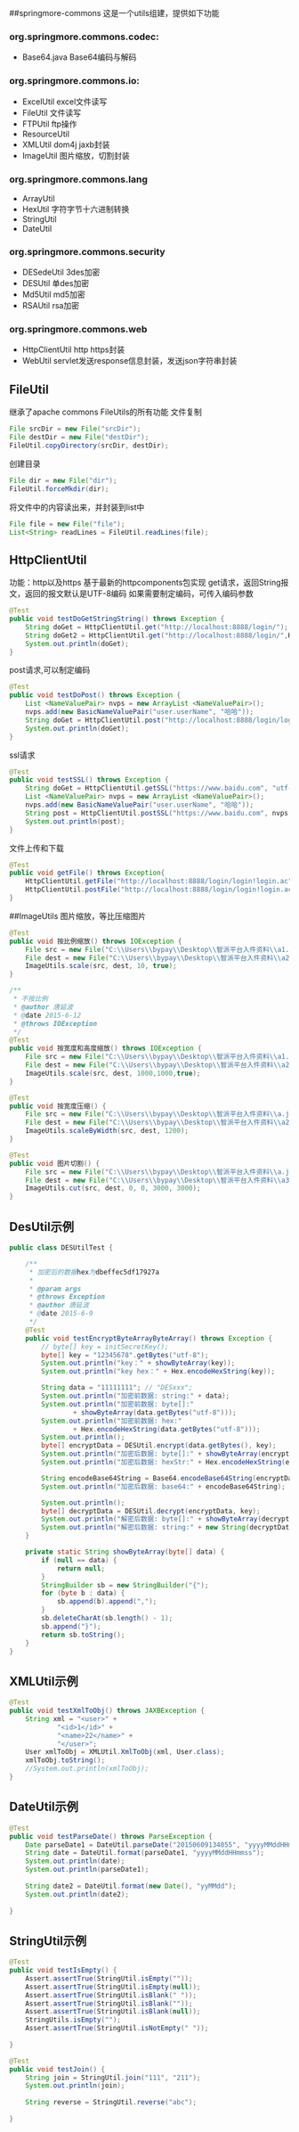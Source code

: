 ##springmore-commons
这是一个utils组建，提供如下功能
### org.springmore.commons.codec:
* Base64.java Base64编码与解码

### org.springmore.commons.io:
* ExcelUtil excel文件读写
* FileUtil 文件读写
* FTPUtil ftp操作
* ResourceUtil
* XMLUtil dom4j jaxb封装
* ImageUtil 图片缩放，切割封装

### org.springmore.commons.lang
* ArrayUtil
* HexUtil 字符字节十六进制转换
* StringUtil
* DateUtil

### org.springmore.commons.security
* DESedeUtil 3des加密
* DESUtil 单des加密
* Md5Util md5加密
* RSAUtil rsa加密

### org.springmore.commons.web
* HttpClientUtil http https封装
* WebUtil servlet发送response信息封装，发送json字符串封装

## FileUtil 
继承了apache commons FileUtils的所有功能
文件复制
```java
File srcDir = new File("srcDir");
File destDir = new File("destDir");
FileUtil.copyDirectory(srcDir, destDir);
```
创建目录
```java
File dir = new File("dir");
FileUtil.forceMkdir(dir);
```
将文件中的内容读出来，并封装到list中
```java
File file = new File("file");
List<String> readLines = FileUtil.readLines(file);
```

## HttpClientUtil
功能：http以及https 
基于最新的httpcomponents包实现
get请求，返回String报文，返回的报文默认是UTF-8编码
如果需要制定编码，可传入编码参数
```java
@Test
public void testDoGetStringString() throws Exception {
	String doGet = HttpClientUtil.get("http://localhost:8888/login/");
	String doGet2 = HttpClientUtil.get("http://localhost:8888/login/",HttpClientUtil.UTF_8);
	System.out.println(doGet);
}	
```
post请求,可以制定编码
```java
@Test
public void testDoPost() throws Exception {
	List <NameValuePair> nvps = new ArrayList <NameValuePair>();
    nvps.add(new BasicNameValuePair("user.userName", "哈哈"));
	String doGet = HttpClientUtil.post("http://localhost:8888/login/login!login.ac",nvps);
	System.out.println(doGet);
}
```

ssl请求
```java
@Test
public void testSSL() throws Exception {
	String doGet = HttpClientUtil.getSSL("https://www.baidu.com", "utf-8");
	List <NameValuePair> nvps = new ArrayList <NameValuePair>();
    nvps.add(new BasicNameValuePair("user.userName", "哈哈"));
	String post = HttpClientUtil.postSSL("https://www.baidu.com", nvps,"utf-8");
	System.out.println(post);
}	
```

文件上传和下载
```java
@Test
public void getFile() throws Exception{
	HttpClientUtil.getFile("http://localhost:8888/login/login!login.ac");
	HttpClientUtil.postFile("http://localhost:8888/login/login!login.ac", "fileName", new File("d:/test.txt"));
}
```

##ImageUtils
图片缩放，等比压缩图片
```java
@Test
public void 按比例缩放() throws IOException {
	File src = new File("C:\\Users\\bypay\\Desktop\\智派平台入件资料\\a1.jpg");
	File dest = new File("C:\\Users\\bypay\\Desktop\\智派平台入件资料\\a2.jpg");
	ImageUtils.scale(src, dest, 10, true);
}

/**
 * 不按比例
 * @author 唐延波
 * @date 2015-6-12
 * @throws IOException
 */
@Test
public void 按宽度和高度缩放() throws IOException {
	File src = new File("C:\\Users\\bypay\\Desktop\\智派平台入件资料\\a1.jpg");
	File dest = new File("C:\\Users\\bypay\\Desktop\\智派平台入件资料\\a2.jpg");
	ImageUtils.scale(src, dest, 1000,1000,true);
}

@Test
public void 按宽度压缩() {
	File src = new File("C:\\Users\\bypay\\Desktop\\智派平台入件资料\\a.jpg");
	File dest = new File("C:\\Users\\bypay\\Desktop\\智派平台入件资料\\a2.jpg");
	ImageUtils.scaleByWidth(src, dest, 1200);
}

@Test
public void 图片切割() {
	File src = new File("C:\\Users\\bypay\\Desktop\\智派平台入件资料\\a.jpg");
	File dest = new File("C:\\Users\\bypay\\Desktop\\智派平台入件资料\\a3.jpg");
	ImageUtils.cut(src, dest, 0, 0, 3000, 3000);
}
```

## DesUtil示例
``` java
public class DESUtilTest {

	/**
	 * 加密后的数据hex为dbeffec5df17927a
	 * 
	 * @param args
	 * @throws Exception
	 * @author 唐延波
	 * @date 2015-6-9
	 */
	@Test
	public void testEncryptByteArrayByteArray() throws Exception {
		// byte[] key = initSecretKey();
		byte[] key = "12345678".getBytes("utf-8");
		System.out.println("key：" + showByteArray(key));
		System.out.println("key hex：" + Hex.encodeHexString(key));

		String data = "11111111"; // "DESxxx";
		System.out.println("加密前数据: string:" + data);
		System.out.println("加密前数据: byte[]:"
				+ showByteArray(data.getBytes("utf-8")));
		System.out.println("加密前数据: hex:"
				+ Hex.encodeHexString(data.getBytes("utf-8")));
		System.out.println();
		byte[] encryptData = DESUtil.encrypt(data.getBytes(), key);
		System.out.println("加密后数据: byte[]:" + showByteArray(encryptData));
		System.out.println("加密后数据: hexStr:" + Hex.encodeHexString(encryptData));

		String encodeBase64String = Base64.encodeBase64String(encryptData);
		System.out.println("加密后数据: base64:" + encodeBase64String);

		System.out.println();
		byte[] decryptData = DESUtil.decrypt(encryptData, key);
		System.out.println("解密后数据: byte[]:" + showByteArray(decryptData));
		System.out.println("解密后数据: string:" + new String(decryptData));
	}

	private static String showByteArray(byte[] data) {
		if (null == data) {
			return null;
		}
		StringBuilder sb = new StringBuilder("{");
		for (byte b : data) {
			sb.append(b).append(",");
		}
		sb.deleteCharAt(sb.length() - 1);
		sb.append("}");
		return sb.toString();
	}
}
```
## XMLUtil示例
``` java
@Test
public void testXmlToObj() throws JAXBException {
	String xml = "<user>" +
			"<id>1</id>" +
			"<name>22</name>" +
			"</user>";
	User xmlToObj = XMLUtil.XmlToObj(xml, User.class);
	xmlToObj.toString();
	//System.out.println(xmlToObj);
}
```

## DateUtil示例
``` java
@Test
public void testParseDate() throws ParseException {
	Date parseDate1 = DateUtil.parseDate("20150609134055", "yyyyMMddHHmmss");
	String date = DateUtil.format(parseDate1, "yyyyMMddHHmmss");
	System.out.println(date);
	System.out.println(parseDate1);
	
	String date2 = DateUtil.format(new Date(), "yyMMdd");
	System.out.println(date2);
	
}
```

## StringUtil示例
``` java
@Test
public void testIsEmpty() {
	Assert.assertTrue(StringUtil.isEmpty(""));
	Assert.assertTrue(StringUtil.isEmpty(null));
	Assert.assertTrue(StringUtil.isBlank(" "));
	Assert.assertTrue(StringUtil.isBlank(""));
	Assert.assertTrue(StringUtil.isBlank(null));
	StringUtils.isEmpty("");
	Assert.assertTrue(StringUtil.isNotEmpty(" "));
	
}

@Test
public void testJoin() {
	String join = StringUtil.join("111", "211");
	System.out.println(join);
	
	String reverse = StringUtil.reverse("abc");
	
}
```

